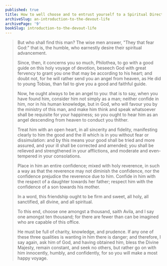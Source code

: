 ```yaml
---
published: true
title: How to well choose and to entrust yourself to a Spiritual Director
archiveSlug: an-introduction-to-the-devout-life
archivePage: '9'
bookSlug: introduction-to-the-devout-life
---
```


> But who shall find this man? The wise men answer, "They that fear God:" that is, the humble, who earnestly desire their spiritual advancement.
>
> Since, then, it concerns you so much, Philothea, to go with a good guide on this holy voyage of devotion, beseech God with great fervency to grant you one that may be according to his heart; and doubt not, for he will rather send you an angel from heaven, as He did to young Tobias, than fail to give you a good and faithful guide.
>
> Now, he ought always to be an angel to you: that is to say, when you have found him, consider him not simply as a man; neither confide in him, nor in his human knowledge, but in God, who will favour you by the ministry of this man, and make him think and speak whatsoever shall be requisite for your happiness; so you ought to hear him as an angel descending from heaven to conduct you thither.
>
> Treat him with an open heart, in all sincerity and fidelity, manifesting clearly to him the good and the ill which is in you without fear or dissimulation: and by this means your good shall be tried and more assured, and your ill shall be corrected and amended; you shall be relieved and strengthened in your afflictions, and moderate and even-tempered in your consolations.
>
> Place in him an entire confidence; mixed with holy reverence, in such a way as that the reverence may not diminish the confidence, nor the confidence prejudice the reverence due to him. Confide in him with the respect of a daughter towards her father; respect him with the confidence of a son towards his mother.
>
> In a word, this friendship ought to be firm and sweet, all holy, all sanctified, all divine, and all spiritual.
>
> To this end, choose one amongst a thousand, saith Avila, and I say one amongst ten thousand; for there are fewer than can be imagined who are capable of this office.
>
> He must be full of charity, knowledge, and prudence. If any one of these three qualities is wanting in him there is danger; and therefore, I say again, ask him of God, and having obtained him, bless the Divine Majesty, remain constant, and seek no others, but rather go on with him innocently, humbly, and confidently, for so you will make a most happy voyage.
